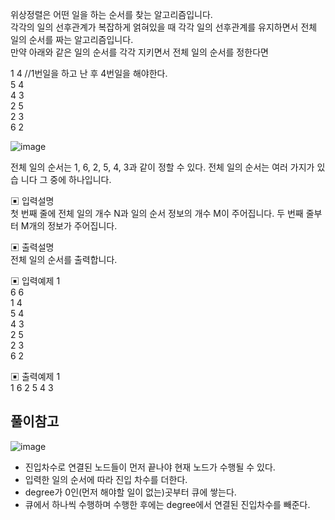 위상정렬은 어떤 일을 하는 순서를 찾는 알고리즘입니다.    
각각의 일의 선후관계가 복잡하게 얽혀있을 때 각각 일의 선후관계를 유지하면서 전체 일의 순서를 짜는 알고리즘입니다.    
만약 아래와 같은 일의 순서를 각각 지키면서 전체 일의 순서를 정한다면      

1 4 //1번일을 하고 난 후 4번일을 해야한다.     
5 4    
4 3    
2 5   
2 3   
6 2     

![image](https://user-images.githubusercontent.com/45524783/150991905-4d3031ab-1934-42ce-8707-b0ab4314a37e.png)

전체 일의 순서는 1, 6, 2, 5, 4, 3과 같이 정할 수 있다. 전체 일의 순서는 여러 가지가 있습 니다 그 중에 하나입니다.

▣ 입력설명       
첫 번째 줄에 전체 일의 개수 N과 일의 순서 정보의 개수 M이 주어집니다. 두 번째 줄부터 M개의 정보가 주어집니다.


▣ 출력설명      
전체 일의 순서를 출력합니다.


▣ 입력예제 1    
6 6     
1 4     
5 4      
4 3      
2 5     
2 3      
6 2    
 
 
▣ 출력예제 1     
1 6 2 5 4 3

## 풀이참고
![image](https://user-images.githubusercontent.com/45524783/150992715-5e285d62-54b8-49ba-9f8f-27752302d959.png)

- 진입차수로 연결된 노드들이 먼저 끝나야 현재 노드가 수행될 수 있다.
- 입력한 일의 순서에 따라 진입 차수를 더한다.
- degree가 0인(먼저 해야할 일이 없는)곳부터 큐에 쌓는다. 
- 큐에서 하나씩 수행하며 수행한 후에는 degree에서 연결된 진입차수를 빼준다.
